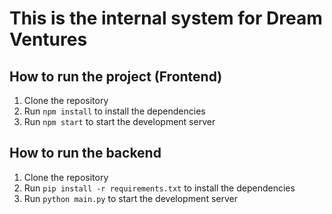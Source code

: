 # This is the internal system for Dream Ventures 

## How to run the project (Frontend)

1. Clone the repository
2. Run `npm install` to install the dependencies
3. Run `npm start` to start the development server


## How to run the backend

1. Clone the repository
2. Run `pip install -r requirements.txt` to install the dependencies
3. Run `python main.py` to start the development server

